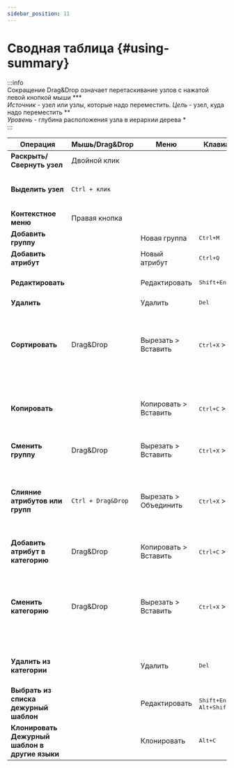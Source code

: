 ```yaml
---
sidebar_position: 11
---
```

# Сводная таблица {#using-summary}

:::info  
Сокращение Drag&Drop означает перетаскивание узлов с нажатой левой кнопкой мыши ***  
*Источник* - узел или узлы, которые надо переместить. *Цель* - узел, куда надо переместить **  
*Уровень* - глубина расположения узла в иерархии дерева *  
:::

| Операция | Мышь/Drag&Drop | Меню | Клавиатура | Примечание |
|----------|---------------|------|------------|------------|
| **Раскрыть/Свернуть узел** | Двойной клик |  |  |  |
| **Выделить узел** | `Ctrl + клик` |  |  | Можно выделить несколько узлов. |
| **Контекстное меню** | Правая кнопка |  |  | Есть подсказки горячих клавиш. |
| **Добавить группу** |  | Новая группа | <kbd>Ctrl+M</kbd> |  |
| **Добавить атрибут** |  | Новый атрибут | <kbd>Ctrl+Q</kbd> |  |
| **Редактировать** |  | Редактировать | <kbd>Shift+Enter</kbd> | Подтверждение - <kbd>Enter</kbd> Отмена - <kbd>Esc</kbd>. |
| **Удалить** |  | Удалить | <kbd>Del</kbd> |  |
| **Сортировать** | Drag&Drop | Вырезать > Вставить | <kbd>Ctrl+X</kbd> > <kbd>Ctrl+V</kbd> | Уровни источника и цели должны совпадать. Сортировать можно группы или атрибуты внутри группы. |
| **Копировать** |  | Копировать > Вставить | <kbd>Ctrl+C</kbd> > <kbd>Ctrl+V</kbd> | Копировать можно только атрибуты. Вставить только в группу или в категорию. |
| **Сменить группу** | Drag&Drop | Вырезать > Вставить | <kbd>Ctrl+X</kbd> > <kbd>Ctrl+V</kbd> | Источник - атрибут. Цель - группа. |
| **Слияние атрибутов или групп** | `Ctrl + Drag&Drop` | Вырезать > Объединить | <kbd>Ctrl+X</kbd> > <kbd>Alt+V</kbd> | Уровни источника и цели должны совпадать. Если источник атрибут, то цель должна быть атрибутом. |
| **Добавить атрибут в категорию** | Drag&Drop | Копировать > Вставить | <kbd>Ctrl+C</kbd> > <kbd>Ctrl+V</kbd> | Источник - атрибут. Цель - категория. |
| **Сменить категорию** | Drag&Drop | Вырезать > Вставить | <kbd>Ctrl+X</kbd> > <kbd>Ctrl+V</kbd> | Источник - атрибут в дереве "Атрибуты категорий". Цель - категория в дереве "Категории". |
| **Удалить из категории** |  | Удалить | <kbd>Del</kbd> | Атрибут из дерева "Атрибуты категорий". |
| **Выбрать из списка дежурный шаблон** |  | Редактировать | <kbd>Shift+Enter</kbd> + <kbd>Alt+Shift+Click</kbd> | Войти в режим редактирования, затем нажать <kbd>Alt+Shift+Click</kbd>. |
| **Клонировать Дежурный шаблон в другие языки** |  | Клонировать | <kbd>Alt+C</kbd> | Пустые шаблоны не клонируются. |
